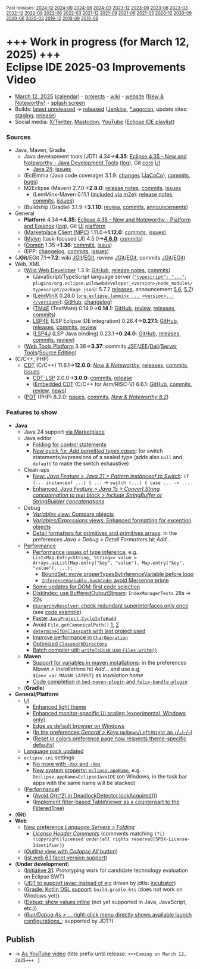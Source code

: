 <sup>Past releases:
[2024-12](https://github.com/howlger/Eclipse-IDE-improvements-videos/tree/2024-12)
[2024-09](https://github.com/howlger/Eclipse-IDE-improvements-videos/tree/2024-09)
[2024-06](https://github.com/howlger/Eclipse-IDE-improvements-videos/tree/2024-06)
[2024-03](https://github.com/howlger/Eclipse-IDE-improvements-videos/tree/2024-03)
[2023-12](https://github.com/howlger/Eclipse-IDE-improvements-videos/tree/2023-12)
[2023-09](https://github.com/howlger/Eclipse-IDE-improvements-videos/tree/2023-09)
[2023-06](https://github.com/howlger/Eclipse-IDE-improvements-videos/tree/2023-06)
[2023-03](https://github.com/howlger/Eclipse-IDE-improvements-videos/tree/2023-03)
[2022-12](https://github.com/howlger/Eclipse-IDE-improvements-videos/tree/2022-12)
[2022-09](https://github.com/howlger/Eclipse-IDE-improvements-videos/tree/2022-09)
[2022-06](https://github.com/howlger/Eclipse-IDE-improvements-videos/tree/2022-06)
[2022-03](https://github.com/howlger/Eclipse-IDE-improvements-videos/tree/2022-03)
[2021-12](https://github.com/howlger/Eclipse-IDE-improvements-videos/tree/2021-12)
[2021-09](https://github.com/howlger/Eclipse-IDE-improvements-videos/tree/2021-09)
[2021-06](https://github.com/howlger/Eclipse-IDE-improvements-videos/tree/2021-06)
[2021-03](https://github.com/howlger/Eclipse-IDE-improvements-videos/tree/2021-03)
[2020-12](https://github.com/howlger/Eclipse-IDE-improvements-videos/tree/2020-12)
[2020-09](https://github.com/howlger/Eclipse-IDE-improvements-videos/tree/2020-09)
[2020-06](https://github.com/howlger/Eclipse-IDE-improvements-videos/tree/2020-06)
[2020-03](https://github.com/howlger/Eclipse-IDE-improvements-videos/tree/2020-03)
[2019-12](https://github.com/howlger/Eclipse-IDE-improvements-videos/tree/2019-12)
[2019-09](https://github.com/howlger/Eclipse-IDE-improvements-videos/tree/2019-09)
[2019-06](https://github.com/howlger/Eclipse-IDE-improvements-videos/tree/2019-06)
</sup>

# +++ Work in progress (for March 12, 2025) +++<br>Eclipse IDE 2025-03 Improvements Video <!--# # [Eclipse IDE 2024-12 Improvements Video](https://youtu.be/J-oudd3UWmg) -->

* [March 12, 2025](https://calendar.google.com/calendar/event?eid=NnQzYWptOW12cDIwMnJhaTk1aWwzZXJkN2ggZ2NoczdubTRudnBtODM3NDY5ZGRqOXRqbGtAZw&ctz=Europe/Berlin) ([calendar](https://calendar.google.com/calendar/embed?src=gchs7nm4nvpm837469ddj9tjlk@group.calendar.google.com&ctz=Europe/Berlin)) - [projects](https://projects.eclipse.org/releases/2025-03) - [wiki](https://github.com/eclipse-simrel/.github/blob/main/wiki/Simultaneous_Release.md) - [website](https://eclipseide.org/) ([New & Noteworthy](https://eclipseide.org/release/noteworthy/)) - [splash screen](https://gitlab.eclipse.org/eclipsefdn/helpdesk/-/issues/3963)
* Builds: [latest unreleased](https://download.eclipse.org/technology/epp/staging/) → [released](https://download.eclipse.org/technology/epp/downloads/release/2025-03/) ([Jenkins](https://ci.eclipse.org/packaging/job/simrel.epp-tycho-build), [*.aggrcon](https://github.com/eclipse-simrel/simrel.build/commits/main), update sites: [staging](https://download.eclipse.org/staging/2025-03), [release](http://download.eclipse.org/releases/2025-03))
* Social media: [X/Twitter](https://x.com/EclipseJavaIDE), [Mastodon](https://mastodon.social/@EclipseFdn), [YouTube](https://www.youtube.com/user/EclipseFdn) ([Eclipse IDE playlist](https://www.youtube.com/playlist?list=PLy7t4z5SYNaSNjL60ofpwVhfA7mOF3Pgk))


### Sources

* Java, Maven, Gradle
    * Java development tools (JDT) 4.34→**4.35**: [Eclipse 4.35 - New and Noteworthy - Java Development Tools](https://www.eclipse.org/eclipse/news/4.35/jdt.php) ([log](https://github.com/eclipse-platform/www.eclipse.org-eclipse/commits/master/news/4.35/jdt.html)), Git [core](https://github.com/eclipse-jdt/eclipse.jdt.core/commits/master) [UI](https://github.com/eclipse-jdt/eclipse.jdt.ui/commits/master)
        * [Java 24](https://jdk.java.net/24/): [issues](https://github.com/eclipse-jdt/eclipse.jdt.core/milestone/83?closed=1)
    * (EclEmma (Java code coverage) 3.1.9: [changes](https://www.eclemma.org/changes.html) ([JaCoCo](https://www.jacoco.org/jacoco/trunk/doc/changes.html)), [commits](https://github.com/eclipse/eclemma/commits/master), [bugs](https://bugs.eclipse.org/bugs/buglist.cgi?product=Eclemma&query_format=advanced&order=changeddate%20DESC))
    * M2Eclipse (Maven) 2.7.0→**2.8.0**: [release notes](https://github.com/eclipse-m2e/m2e-core/blob/master/RELEASE_NOTES.md#280), [commits](https://github.com/eclipse-m2e/m2e-core/compare/2.7.0...2.8.0), [issues](https://github.com/eclipse-m2e/m2e-core/issues?q=is%3Aissue+sort%3Aupdated-desc+is%3Aclosed)
        * (LemMinx-Maven 0.11.1 ([included via m2e](https://github.com/eclipse-m2e/m2e-core/blob/master/org.eclipse.m2e.editor.lemminx/pom.xml#L48)): [release notes](https://github.com/eclipse/lemminx-maven/releases/tag/0.11.1), [commits](https://github.com/eclipse/lemminx-maven/compare/0.11.0...0.11.1), [issues](https://github.com/eclipse/lemminx-maven/issues?q=is%3Aissue+sort%3Aupdated-desc+is%3Aclosed))
    * (Buildship (Gradle) 3.1.9→**3.1.10**: [review](https://projects.eclipse.org/projects/tools.buildship/releases/3.1.10), [commits](https://github.com/eclipse/buildship/commits/master), [announcements](https://discuss.gradle.org/tag/buildship-release))
* General
    * **Platform** 4.34→**4.35**: [Eclipse 4.35 - New and Noteworthy - Platform and Equinox](https://www.eclipse.org/eclipse/news/4.35/platform.php) ([log](https://github.com/eclipse-platform/www.eclipse.org-eclipse/commits/master/news/4.35/platform.html)), Git [UI](https://github.com/eclipse-platform/eclipse.platform.ui/commits/master) [platform](https://github.com/eclipse-platform/eclipse.platform/commits/master)
    * ([Marketplace Client (MPC)](https://projects.eclipse.org/projects/technology.packaging.mpc) 1.11.0→**1.12.0**: [commits](https://github.com/eclipse-mpc/epp.mpc/commits/master), [issues](https://github.com/eclipse-mpc/epp.mpc/issues))
    * ([Mylyn](https://projects.eclipse.org/projects/tools.mylyn) (task-focused UI) 4.5.0→[**4.6.0**](https://github.com/eclipse-mylyn/org.eclipse.mylyn/milestone/9?closed=1): [commits](https://github.com/eclipse-mylyn/org.eclipse.mylyn/commits/main))
    * ([Oomph](https://projects.eclipse.org/projects/tools.oomph) 1.35→**1.36**: [commits](https://github.com/eclipse-oomph/oomph/commits/master), [issus](https://github.com/eclipse-oomph/oomph/issues?q=is%3Aissue+is%3Aclosed+sort%3Aupdated-desc))
    * (EPP: [changelog](https://github.com/eclipse-packaging/packages/blob/master/CHANGELOG.md#2025-03), [commits](https://github.com/eclipse-packaging/packages/commits/master), [issues](https://github.com/eclipse-packaging/packages/issues))
* (J**Git**/EGit 7.1→**7.2**: wiki [JGit](https://github.com/eclipse-jgit/jgit/wiki/New-and-Noteworthy)/[EGit](https://github.com/eclipse-egit/egit/wiki/New-and-Noteworthy), review [JGit](https://projects.eclipse.org/projects/technology.jgit/releases/7.2.0)/[EGit](https://projects.eclipse.org/projects/technology.egit/releases/7.2.0), commits [JGit](https://github.com/eclipse-jgit/jgit/commits/master)/[EGit](https://github.com/eclipse-egit/egit/commits/master))
* Web, XML
    * ([Wild Web Developer](https://projects.eclipse.org/projects/tools.wildwebdeveloper) 1.3.9: [GitHub](https://github.com/eclipse-wildwebdeveloper/wildwebdeveloper), [release notes](https://github.com/eclipse-wildwebdeveloper/wildwebdeveloper/blob/master/RELEASE_NOTES.md#139), [commits](https://github.com/eclipse-wildwebdeveloper/wildwebdeveloper/compare/1.3.7...1.3.9))
        * (JavaScript/TypeScript language server ([`"typescript": "..."`](https://github.com/eclipse-wildwebdeveloper/wildwebdeveloper/blob/master/org.eclipse.wildwebdeveloper/package.json#L5); `plugins/org.eclipse.wildwebdeveloper_<version>/node_modules/typescript/package.json`): 5.7.2 [releases](https://github.com/microsoft/TypeScript/releases), announcement [5.6](https://devblogs.microsoft.com/typescript/announcing-typescript-5-6), [5.7](https://devblogs.microsoft.com/typescript/announcing-typescript-5-7))
        * ([LemMinX](https://projects.eclipse.org/projects/technology.lemminx) 0.28.0 ([`org.eclipse.lemminx ... <version>...</version>`](https://github.com/eclipse-wildwebdeveloper/wildwebdeveloper/blob/master/target-platform/target-platform.target#L60-L64)): [GitHub](https://github.com/eclipse/lemminx), [changelog](https://github.com/eclipse/lemminx/blob/main/CHANGELOG.md#0280-may-27-2024))
        * ([TM4E](https://projects.eclipse.org/projects/technology.tm4e) (TextMate) 0.14.0→**0.14.1**: [GitHub](https://github.com/eclipse/tm4e), [review](https://projects.eclipse.org/projects/technology.tm4e/releases/0.14.1), [releases](https://github.com/eclipse/tm4e/releases), [commits](https://github.com/eclipse/tm4e/compare/0.14.0...0.14.1))
        * [LSP4E](https://projects.eclipse.org/projects/technology.lsp4e) (LSP Eclipse IDE integration) 0.26.4→**0.27.1**: [GitHub](https://github.com/eclipse/lsp4e), [releases](https://github.com/eclipse/lsp4e/releases), [commits](https://github.com/eclipse/lsp4e/compare/0.26.4...0.27.1), [review](https://projects.eclipse.org/projects/technology.lsp4e/releases/0.27.1)
        * ([LSP4J](https://projects.eclipse.org/projects/technology.lsp4j) (LSP Java binding) 0.23.1→**0.24.0**: [GitHub](https://github.com/eclipse/lsp4j), [releases](https://github.com/eclipse/lsp4j/releases), [commits](https://github.com/eclipse/lsp4j/compare/v0.23.1...v0.24.0), [review](https://projects.eclipse.org/projects/technology.lsp4j))
    * ([Web Tools Platform](https://projects.eclipse.org/projects/webtools) 3.36→**3.37**: commits [JSF](https://github.com/eclipse-jsf/webtools.jsf/commits/master/)/[JEE](https://github.com/eclipse-jeetools/webtools.javaee/commits/master/)/[Dali](https://github.com/eclipse-dali/webtools.dali/commits/master/)/[Server Tools](https://github.com/eclipse-servertools/servertools/commits/master/)/[Source Editing](https://github.com/eclipse-sourceediting/sourceediting/commits/master/))
 * (C/C++, PHP)
     * [CDT](https://projects.eclipse.org/projects/tools.cdt) (C/C++) 11.6.1→**12.0.0**: [_New & Noteworthy_](https://github.com/eclipse-cdt/cdt/blob/main/NewAndNoteworthy/CDT-12.0.md), [releases](https://github.com/eclipse-cdt/cdt/releases), [commits](https://github.com/eclipse-cdt/cdt/compare/CDT_11_6_0...CDT_11_6_1), [issues](https://github.com/eclipse-cdt/cdt/issues?q=is%3Aissue+sort%3Aupdated-desc)
        * [CDT-LSP](https://github.com/eclipse-cdt/cdt-lsp) 2.0.0→**3.0.0**: [commits](https://github.com/eclipse-cdt/cdt-lsp/commits/master/), [release](https://github.com/eclipse-cdt/cdt-lsp/releases/tag/CDT_LSP_3_0_0)
        * ([Embedded CDT](https://projects.eclipse.org/projects/iot.embed-cdt) (C/C++ for Arm/RISC-V) 6.6.1: [GitHub](https://github.com/eclipse-embed-cdt/eclipse-plugins), [commits](https://github.com/eclipse-embed-cdt/eclipse-plugins/compare/v6.6.0...v6.6.1), [review](https://projects.eclipse.org/projects/iot.embed-cdt/releases/6.6.1), [news](https://eclipse-embed-cdt.github.io/news/))
    * ([PDT](https://projects.eclipse.org/projects/tools.pdt) (PHP) 8.2.0: [issues](https://github.com/eclipse/pdt/issues?q=is%3Aissue+sort%3Aupdated-asc), [commits](https://github.com/eclipse/pdt/commits/master), [_New & Noteworthy 8.2_](https://github.com/eclipse-pdt/pdt/wiki/NewIn82))


### Features to show

 * **Java<!-- [📽️](https://youtu.be/J-oudd3UWmg?t=45)-->**
     * Java 24 support [via Marketplace](https://marketplace.eclipse.org/content/java-24-support-eclipse-2025-03-435)
     * Java editor
        * [Folding for control statements](https://eclipse.dev/eclipse/news/4.35/jdt.html#new-folding)
        * [New quick fix: _Add permitted types cases_](https://eclipse.dev/eclipse/news/4.35/jdt.html#new-add-permitted-types-quick-fix): for switch statements/expressions of a sealed type (adds also `null` and `default` to make the switch exhaustive)
     * Clean-ups
         * [New: _Java Feature > Java 21 > Pattern instanceof to Switch_](https://eclipse.dev/eclipse/news/4.35/jdt.html#new-pattern-instanceof-to-switch): `if (... instanceof ...) { ...` → `switch (...) { case ... -> ...`
         * [Enhanced: _Java Feature > Java 15 > Convert String concatenation to text block > Include StringBuffer or StringBuilder concatenations_](https://eclipse.dev/eclipse/news/4.35/jdt.html#string-concat-to-text-block-enhancement)
     * Debug
         * [_Variables_ view: Compare objects](https://eclipse.dev/eclipse/news/4.35/jdt.html#compare-objects)
         * [_Variables/Expressions_ views: Enhanced formatting for exception objects](https://eclipse.dev/eclipse/news/4.35/jdt.html#Detailformatter-for-Exception)
         * [Detail formatters for primitives and primitives arrays](https://eclipse.dev/eclipse/news/4.35/jdt.html#Detailformatter-for-primitives): in the preferences _Java > Debug > Detail Formatters_ hit _Add..._
     * [Performance](https://github.com/search?utf8=%E2%9C%93&q=performance+OR+speed+OR+faster+org%3Aeclipse-jdt+committer-date%3A2024-12-05..2025-03-10&s=committer-date&o=desc&type=Commits)
         * [Performance issues of type inference](https://github.com/eclipse-jdt/eclipse.jdt.core/issues/3590), e.g. `List<Map.Entry<String, String>> value = Arrays.asList(Map.entry("key", "value"), Map.entry("key", "value"), ...);`
            * [BoundSet: move properTypesByInferenceVariable before loop](https://github.com/eclipse-jdt/eclipse.jdt.core/commit/e498a7a504f6945066f114c4eb029339a967b6d8)
            * [`InferenceVariable.hashCode`: avoid Mersenne prime](https://github.com/eclipse-jdt/eclipse.jdt.core/commit/15f22d41d670d23e041416f34d566037a2dbf86c)
         * [Some updates for DOM-first code selection](https://github.com/eclipse-jdt/eclipse.jdt.core/commit/9827871a983ae00938e387fd4030f8982f6893f4)
         * [DiskIndex: use BufferedOutputStream](https://github.com/eclipse-jdt/eclipse.jdt.core/commit/00010e7cc6c9c416a9a2374c27ae89fdf746835c): `IndexManagerTests` 28s → 22s
         * [`HierarchyResolver`: check redundant superinterfaces only once](https://github.com/eclipse-jdt/eclipse.jdt.core/commit/e3d4707183811e6beb454ad73eaf2069356a3e74) (see [code example](https://github.com/eclipse-jdt/eclipse.jdt.ui/issues/1945#issue-2791915021))
         * [Faster `JavaProject.CycleInfo#add`](https://github.com/eclipse-jdt/eclipse.jdt.core/commit/dd00bad884690ae50dc2f560091b30215e698d46)
         * Avoid `File.getCanonicalPath()` [1](https://github.com/eclipse-jdt/eclipse.jdt.core/commit/aa2310ab8760883f838a50ae60aeeabc9b177509), [2](https://github.com/eclipse-jdt/eclipse.jdt.debug/commit/d9719ca5ea3a43c23df1ab2f164e716328436883)
         * [`determineIfOnClasspath` with last project used](https://github.com/eclipse-jdt/eclipse.jdt.core/commit/fe3554b98c404a904ddcbde28f9c46dcd6c2f1f6)
         * [Improve performance in `CharOperation`](https://github.com/eclipse-jdt/eclipse.jdt.core/commit/c2a99e6eead2fe6bba6315dea887f14f046718cd)
         * [Optimized `ClasspathDirectory`](https://github.com/eclipse-jdt/eclipse.jdt.core/commit/3b617e5d37d296f0de838f464c4667a84cf4ade2)
         * [Batch compiler util: `writeToDisk` use `Files.write()`](https://github.com/eclipse-jdt/eclipse.jdt.core/commit/8d1cb65af06b6f7d57aaff75919e833747601696)
     * **Maven<!-- [📽️](https://youtu.be/J-oudd3UWmg?t=328)-->**
         * [Support for variables in maven installations](https://github.com/eclipse-m2e/m2e-core/blob/main/RELEASE_NOTES.md#support-for-variables-in-maven-installations): in the preferences _Maven > Installations_ hit _Add..._ and use e.g. `${env_var:MAVEN_LATEST}` as _Insallation home_
         * [Code completion in `bnd-maven-plugin` and `felix-bundle-plugin`](https://github.com/eclipse-m2e/m2e-core/blob/main/RELEASE_NOTES.md#auto-completion-support-for-bnd-maven-plugin-and-felix-bundle-plugin-with-lemminx-editor)
     * (**Gradle<!-- [📽️](https://youtu.be/J-oudd3UWmg?t=311)-->**)
 * **General/Platform<!-- [📽️](https://youtu.be/J-oudd3UWmg?t=364)-->**
     * [UI](https://github.com/search?utf8=%E2%9C%93&q=dark+OR+light+OR+theme+OR+layout+org%3Aeclipse-platform+org%3Aeclipse-jdt+committer-date%3A2024-12-05..2025-03-10&s=committer-date&type=Commits)
        * [Enhanced light theme](https://eclipse.dev/eclipse/news/4.35/platform.html#newLightTheme)
        * [Enhanced monitor-specific UI scaling (experimental, Windows only)](https://eclipse.dev/eclipse/news/4.35/platform.html#rescaleOnRuntimePreference)
        * [Edge as default browser on Windows](https://eclipse.dev/eclipse/news/4.35/platform.html#edgeBrowserDefault)
        * ([In the preferences _General > Keys_ `Up`/`Down`/`Left`/`Right` as `↑`/`↓`/`←`/`→`](https://eclipse.dev/eclipse/news/4.35/platform.html#arrowsInKeyBindings))
        * ([Reset in colors preference page now respects theme-specific defaults](https://github.com/eclipse-platform/eclipse.platform.ui/commit/61cca8fd9d0e92f498ef35ee9408fe669520642d))
     * [Language pack updated](https://github.com/eclipse-tm4e/tm4e/commit/a3d1daeae2b9e002f5a361d20c4394e473ddb8a6)
     * `eclipse.ini` settings
        * [No more with `-Xmx` and `-Xms`](https://github.com/eclipse-packaging/packages/blob/master/CHANGELOG.md#2025-03)
        * [New system property: `eclipse.appName`](https://eclipse.dev/eclipse/news/4.35/platform.html#sysPropAppName), e.g. `-Declipse.appName=EclipseJavaIDE` (on Windows, in the task bar apps with the same name will be stacked)
     * ([Performance](https://github.com/search?utf8=%E2%9C%93&q=performance+OR+speed+OR+fast+OR+faster+OR+slow+org%3Aeclipse-platform+committer-date%3A2024-12-05..2025-03-10&s=committer-date&o=desc&type=Commits))
        * ([Avoid O(n^2) in DeadlockDetector.lockAcquired()](https://github.com/eclipse-platform/eclipse.platform/commit/31bb835514329d41c5dbb05a538761e17c7f48b9))
        * ([Implement filter-based TableViewer as a counterpart to the FilteredTree](https://github.com/eclipse-platform/eclipse.platform.ui/pull/2567))
 * (**Git<!-- [📽️](https://youtu.be/J-oudd3UWmg?t=000)-->**)
 * **Web<!-- [📽️](https://youtu.be/J-oudd3UWmg?t=470)-->**
     * [New preference _Language Servers > Folding_](https://github.com/eclipse-lsp4e/lsp4e/pull/1171)
        * [_License Header Comments_](https://github.com/eclipse-lsp4e/lsp4e/pull/1184) (comments matching `(?i)(copyright|licensed under|all rights reserved|SPDX-License-Identifier)`)
     * ([_Outline_ view with _Collapse All_ button](https://github.com/eclipse-lsp4e/lsp4e/pull/1177))
     * ([jst.web 6.1 facet version support](https://github.com/eclipse-jeetools/webtools.javaee/commit/1663ddeb42dc415e9e9e9c3bbf874a30355e3c34))
 * (**Under development**)
    * ([Initiative 31](https://github.com/swt-initiative31/): Prototyping work for candidate technology evaluation on Eclipse SWT)
    * ([JDT to support javac instead of ejc](https://www.eclipse.org/lists/jdt-dev/msg02333.html) driven by jdtls: [incubator](https://github.com/eclipse-jdtls/eclipse-jdt-core-incubator/labels/javac))
    * ([Gradle: Kotlin DSL support](https://github.com/eclipse/buildship/pull/1259): `build.gradle.kts` (does not work on Windows yet))
    * ([Debug: show values inline](https://www.eclipse.org/eclipse/news/4.23/platform.php#inline-debug-values) (not yet supported in Java, JavaScript, etc.))
    * ([_Run/Debug As > ..._ right-click menu directly shows available launch configurations_](https://www.eclipse.org/eclipse/news/4.28/platform.php#launch-debug-shortcuts-expanded): supported by JDT?)


## Publish
* → [As YouTube video](https://www.youtube.com/playlist?list=PLnh_8hTD4yvnhXSttuewEKgKkmlIj_ND-) (title prefix until release: `+++Coming on March 12, 2025+++ ` )
